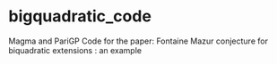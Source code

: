 # bigquadratic_code
Magma and PariGP Code for the paper: Fontaine Mazur conjecture for biquadratic extensions : an example
